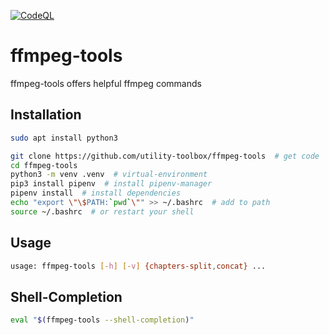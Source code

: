 [![CodeQL](https://github.com/utility-toolbox/ffmpeg-tools/actions/workflows/github-code-scanning/codeql/badge.svg)](https://github.com/utility-toolbox/ffmpeg-tools/actions/workflows/github-code-scanning/codeql)

# ffmpeg-tools
ffmpeg-tools offers helpful ffmpeg commands

## Installation

```bash
sudo apt install python3
```

```bash
git clone https://github.com/utility-toolbox/ffmpeg-tools  # get code
cd ffmpeg-tools
python3 -m venv .venv  # virtual-environment
pip3 install pipenv  # install pipenv-manager
pipenv install  # install dependencies
echo "export \"\$PATH:`pwd`\"" >> ~/.bashrc  # add to path
source ~/.bashrc  # or restart your shell
```

## Usage

```bash
usage: ffmpeg-tools [-h] [-v] {chapters-split,concat} ...
```

## Shell-Completion

```bash
eval "$(ffmpeg-tools --shell-completion)"
```
